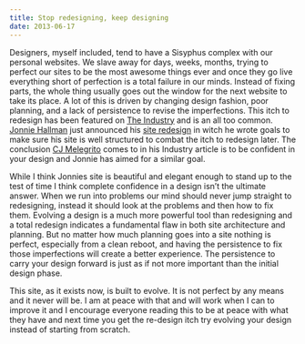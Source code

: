 ```yaml
---
title: Stop redesigning, keep designing
date: 2013-06-17
---
```


Designers, myself included, tend to have a Sisyphus complex with our personal websites. We slave away for days, weeks, months, trying to perfect our sites to be the most awesome things ever and once they go live everything short of perfection is a total failure in our minds. Instead of fixing parts, the whole thing usually goes out the window for the next website to take its place. A lot of this is driven by changing design fashion, poor planning, and a lack of persistence to revise the imperfections. This itch to redesign has been featured on [The Industry](http://theindustry.cc/2012/11/28/the-redesigners-itch/) and is an all too common. [Jonnie Hallman](https://twitter.com/destroytoday) just announced his [site redesign](http://destroytoday.com/blog/redesigning-with-rules/) in witch he wrote goals to make sure his site is well structured to combat the itch to redesign later. The conclusion [CJ Melegrito](https://twitter.com/cjmlgrto) comes to in his Industry article is to be confident in your design and Jonnie has aimed for a similar goal.

While I think Jonnies site is beautiful and elegant enough to stand up to the test of time I think complete confidence in a design isn’t the ultimate answer. When we run into problems our mind should never jump straight to redesigning, instead it should look at the problems and then how to fix them. Evolving a design is a much more powerful tool than redesigning and a total redesign indicates a fundamental flaw in both site architecture and planning. But no matter how much planning goes into a site nothing is perfect, especially from a clean reboot, and having the persistence to fix those imperfections will create a better experience. The persistence to carry your design forward is just as if not more important than the initial design phase.

This site, as it exists now, is built to evolve. It is not perfect by any means and it never will be. I am at peace with that and will work when I can to improve it and I encourage everyone reading this to be at peace with what they have and next time you get the re-design itch try evolving your design instead of starting from scratch.